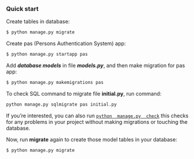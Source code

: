 
### **Quick start**

Create tables in database:

```sh
$ python manage.py migrate
```

Create pas (Persons Authentication System) app:

```sh
$ python manage.py startapp pas
```

Add ***database models*** in file ***models.py***, and then make migration for pas app:

```sh
$ python manage.py makemigrations pas
```
To check SQL command to migrate file **initial.py**, run command:

```sh
python manage.py sqlmigrate pas initial.py
```

If you’re interested, you can also run [`python  manage.py  check`](https://docs.djangoproject.com/en/2.0/ref/django-admin/#django-admin-check) this checks for any problems in your project without making migrations or touching the database.

Now, run **migrate** again to create those model tables in your database:

```sh
$ python manage.py migrate
```
